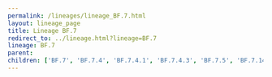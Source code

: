 ```yaml
---
permalink: /lineages/lineage_BF.7.html
layout: lineage_page
title: Lineage BF.7
redirect_to: ../lineage.html?lineage=BF.7
lineage: BF.7
parent: 
children: ['BF.7', 'BF.7.4', 'BF.7.4.1', 'BF.7.4.3', 'BF.7.5', 'BF.7.14', 'BF.7.14.1', 'BF.7.14.2', 'BF.7.14.3', 'BF.7.14.4', 'BF.7.14.5', 'BF.7.15', 'BF.7.19.1', 'BF.7.20', 'BF.7.21', 'BF.7.23']
---
```

